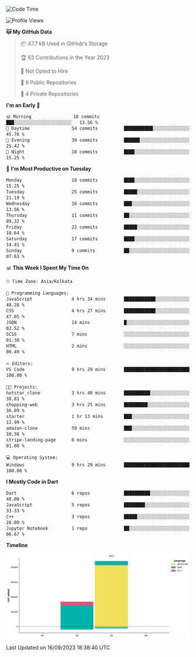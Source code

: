 <!--START_SECTION:waka-->
![Code Time](http://img.shields.io/badge/Code%20Time-161%20hrs%2028%20mins-blue)

![Profile Views](http://img.shields.io/badge/Profile%20Views-0-blue)

**🐱 My GitHub Data** 

> 📦 47.7 kB Used in GitHub's Storage 
 > 
> 🏆 63 Contributions in the Year 2023
 > 
> 🚫 Not Opted to Hire
 > 
> 📜 9 Public Repositories 
 > 
> 🔑 4 Private Repositories 
 > 
**I'm an Early 🐤** 

```text
🌞 Morning                16 commits          ███░░░░░░░░░░░░░░░░░░░░░░   13.56 % 
🌆 Daytime                54 commits          ███████████░░░░░░░░░░░░░░   45.76 % 
🌃 Evening                30 commits          ██████░░░░░░░░░░░░░░░░░░░   25.42 % 
🌙 Night                  18 commits          ████░░░░░░░░░░░░░░░░░░░░░   15.25 % 
```
📅 **I'm Most Productive on Tuesday** 

```text
Monday                   18 commits          ████░░░░░░░░░░░░░░░░░░░░░   15.25 % 
Tuesday                  25 commits          █████░░░░░░░░░░░░░░░░░░░░   21.19 % 
Wednesday                16 commits          ███░░░░░░░░░░░░░░░░░░░░░░   13.56 % 
Thursday                 11 commits          ██░░░░░░░░░░░░░░░░░░░░░░░   09.32 % 
Friday                   22 commits          █████░░░░░░░░░░░░░░░░░░░░   18.64 % 
Saturday                 17 commits          ████░░░░░░░░░░░░░░░░░░░░░   14.41 % 
Sunday                   9 commits           ██░░░░░░░░░░░░░░░░░░░░░░░   07.63 % 
```


📊 **This Week I Spent My Time On** 

```text
🕑︎ Time Zone: Asia/Kolkata

💬 Programming Languages: 
JavaScript               4 hrs 34 mins       ████████████░░░░░░░░░░░░░   48.28 % 
CSS                      4 hrs 27 mins       ████████████░░░░░░░░░░░░░   47.05 % 
JSON                     14 mins             █░░░░░░░░░░░░░░░░░░░░░░░░   02.52 % 
SCSS                     7 mins              ░░░░░░░░░░░░░░░░░░░░░░░░░   01.38 % 
HTML                     2 mins              ░░░░░░░░░░░░░░░░░░░░░░░░░   00.49 % 

🔥 Editors: 
VS Code                  9 hrs 29 mins       █████████████████████████   100.00 % 

🐱‍💻 Projects: 
hotstar_clone            3 hrs 40 mins       ██████████░░░░░░░░░░░░░░░   38.81 % 
shopping-web             3 hrs 25 mins       █████████░░░░░░░░░░░░░░░░   36.09 % 
starter                  1 hr 13 mins        ███░░░░░░░░░░░░░░░░░░░░░░   12.99 % 
amazon-clone             59 mins             ███░░░░░░░░░░░░░░░░░░░░░░   10.38 % 
stripe-landing-page      6 mins              ░░░░░░░░░░░░░░░░░░░░░░░░░   01.08 % 

💻 Operating System: 
Windows                  9 hrs 29 mins       █████████████████████████   100.00 % 
```

**I Mostly Code in Dart** 

```text
Dart                     6 repos             ██████████░░░░░░░░░░░░░░░   40.00 % 
JavaScript               5 repos             ████████░░░░░░░░░░░░░░░░░   33.33 % 
C++                      3 repos             █████░░░░░░░░░░░░░░░░░░░░   20.00 % 
Jupyter Notebook         1 repo              ██░░░░░░░░░░░░░░░░░░░░░░░   06.67 % 
```



**Timeline**

![Lines of Code chart](https://raw.githubusercontent.com/sairam030/sairam030/main/assets/bar_graph.png)


 Last Updated on 16/09/2023 18:38:40 UTC
<!--END_SECTION:waka-->
